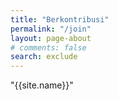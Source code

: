 ```yaml
---
title: "Berkontribusi"
permalink: "/join"
layout: page-about
# comments: false
search: exclude
---
```


"{{site.name}}" 